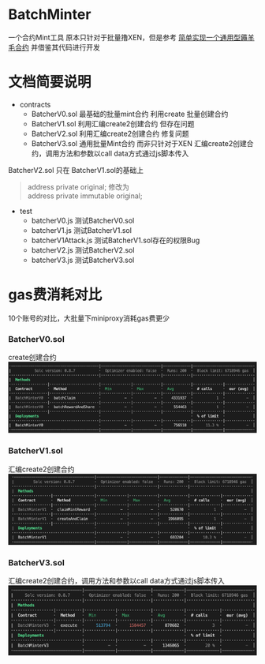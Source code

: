 # BatchMinter
一个合约Mint工具
原本只针对于批量撸XEN，但是参考
[简单实现一个通用型薅羊毛合约](https://mirror.xyz/0x3dbb624861C0f62BdE573a33640ca016E4c65Ff7/VoBIa7fC_lNLw6TPutj16KztvnQffDdBOv_A1Z2AxUw)
并借鉴其代码进行开发

# 文档简要说明

- contracts
    - BatcherV0.sol   最基础的批量mint合约 利用create 批量创建合约
    - BatcherV1.sol   利用汇编create2创建合约 但存在问题
    - BatcherV2.sol   利用汇编create2创建合约 修复问题
    - BatcherV3.sol   通用批量Mint合约 而非只针对于XEN 汇编create2创建合约，调用方法和参数以call data方式通过js脚本传入

BatcherV2.sol 只在 BatcherV1.sol的基础上
> 	address private original;
> 修改为  
> address private immutable original;

- test
    - batcherV0.js   测试BatcherV0.sol
    - batcherV1.js   测试BatcherV1.sol
    - batcherV1Attack.js   测试BatcherV1.sol存在的权限Bug
    - batcherV2.js   测试BatcherV2.sol
    - batcherV3.js   测试BatcherV3.sol


# gas费消耗对比

10个账号的对比，大批量下miniproxy消耗gas费更少

### BatcherV0.sol
create创建合约
![](https://github.com/Cat2Boy/BatchMinter/blob/master/img/V0.png?raw=true)
### BatcherV1.sol
汇编create2创建合约
![](https://github.com/Cat2Boy/BatchMinter/blob/master/img/V1.png?raw=true)

### BatcherV3.sol
汇编create2创建合约，调用方法和参数以call data方式通过js脚本传入
![](https://github.com/Cat2Boy/BatchMinter/blob/master/img/V3.png?raw=true)